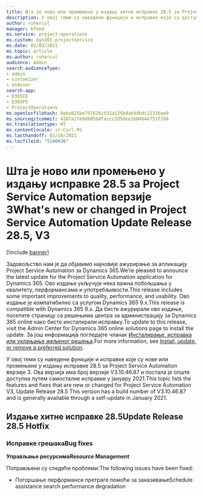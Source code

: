 ```yaml
---
title: Шта је ново или промењено у издању хитне исправке 28.5 за Project Service Automation верзије 3
description: У овој теми су наведене функције и исправке које су доступне у издању хитне исправке 28.5 за Project Service Automation верзије 3.
author: ruhercul
manager: kfend
ms.service: project-operations
ms.custom: dyn365-projectservice
ms.date: 02/03/2021
ms.topic: article
ms.author: ruhercul
audience: Admin
search.audienceType:
- admin
- customizer
- enduser
search.app:
- D365CE
- D365PS
- ProjectOperations
ms.openlocfilehash: 6eba825be797626cd31a125bda6d9bdc1133bae9
ms.sourcegitcommit: 418fa1fe9d605b8faccc2d5dee1b04b4e753f194
ms.translationtype: HT
ms.contentlocale: sr-Cyrl-RS
ms.lasthandoff: 02/10/2021
ms.locfileid: "5146636"
---
```

# <a name="whats-new-or-changed-in-project-service-automation-update-release-285-v3"></a><span data-ttu-id="a5455-103">Шта је ново или промењено у издању исправке 28.5 за Project Service Automation верзије 3</span><span class="sxs-lookup"><span data-stu-id="a5455-103">What's new or changed in Project Service Automation Update Release 28.5, V3</span></span>

[!include [banner](../includes/psa-now-project-operations.md)]

<span data-ttu-id="a5455-104">Задовољство нам је да објавимо најновије ажурирање за апликацију Project Service Automation за Dynamics 365.</span><span class="sxs-lookup"><span data-stu-id="a5455-104">We’re pleased to announce the latest update for the Project Service Automation application for Dynamics 365.</span></span> <span data-ttu-id="a5455-105">Ово издање укључује нека важна побољшања у квалитету, перформансама и употребљивости.</span><span class="sxs-lookup"><span data-stu-id="a5455-105">This release includes some important improvements to quality, performance, and usability.</span></span> <span data-ttu-id="a5455-106">Ово издање је компатибилно са услугом Dynamics 365 9.x.</span><span class="sxs-lookup"><span data-stu-id="a5455-106">This release is compatible with Dynamics 365 9.x.</span></span> <span data-ttu-id="a5455-107">Да бисте ажурирали ово издање, посетите страницу са решењима центра за администрацију за Dynamics 365 online како бисте инсталирали исправку.</span><span class="sxs-lookup"><span data-stu-id="a5455-107">To update to this release, visit the Admin Center for Dynamics 365 online solutions page to install the update.</span></span> <span data-ttu-id="a5455-108">За још информација погледајте чланак [Инсталирање, исправка или уклањање жељеног решења](https://docs.microsoft.com/power-platform/admin/install-remove-preferred-solution).</span><span class="sxs-lookup"><span data-stu-id="a5455-108">For more information, see [Install, update, or remove a preferred solution](https://docs.microsoft.com/power-platform/admin/install-remove-preferred-solution).</span></span>

<span data-ttu-id="a5455-109">У овој теми су наведене функције и исправке које су нове или промењене у издању исправке 28.5 за Project Service Automation верзије 3. Ова верзија има број верзије V3.10.46.87 и постала је опште доступна путем самосталне исправке у јануару 2021.</span><span class="sxs-lookup"><span data-stu-id="a5455-109">This topic lists the features and fixes that are new or changed for Project Service Automation V3, Update Release 28.5 This version has a build number of V3.10.46.87 and is generally available through a self-update in January 2021.</span></span>

## <a name="update-release-285-hotfix"></a><span data-ttu-id="a5455-110">Издање хитне исправке 28.5</span><span class="sxs-lookup"><span data-stu-id="a5455-110">Update Release 28.5 Hotfix</span></span>

### <a name="bug-fixes"></a><span data-ttu-id="a5455-111">Исправке грешака</span><span class="sxs-lookup"><span data-stu-id="a5455-111">Bug fixes</span></span>

<span data-ttu-id="a5455-112">**Управљање ресурсима**</span><span class="sxs-lookup"><span data-stu-id="a5455-112">**Resource Management**</span></span>

<span data-ttu-id="a5455-113">Поправљени су следећи проблеми:</span><span class="sxs-lookup"><span data-stu-id="a5455-113">The following issues have been fixed:</span></span>

- <span data-ttu-id="a5455-114">Погоршање перформанси претраге помоћи за заказивање</span><span class="sxs-lookup"><span data-stu-id="a5455-114">Schedule assistance search performance degradation</span></span>

